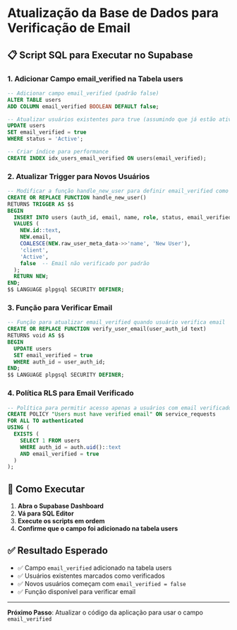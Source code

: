 # Atualização da Base de Dados para Verificação de Email

## 📋 **Script SQL para Executar no Supabase**

### **1. Adicionar Campo email_verified na Tabela users**

```sql
-- Adicionar campo email_verified (padrão false)
ALTER TABLE users
ADD COLUMN email_verified BOOLEAN DEFAULT false;

-- Atualizar usuários existentes para true (assumindo que já estão ativos)
UPDATE users
SET email_verified = true
WHERE status = 'Active';

-- Criar índice para performance
CREATE INDEX idx_users_email_verified ON users(email_verified);
```

### **2. Atualizar Trigger para Novos Usuários**

```sql
-- Modificar a função handle_new_user para definir email_verified como false
CREATE OR REPLACE FUNCTION handle_new_user()
RETURNS TRIGGER AS $$
BEGIN
  INSERT INTO users (auth_id, email, name, role, status, email_verified)
  VALUES (
    NEW.id::text,
    NEW.email,
    COALESCE(NEW.raw_user_meta_data->>'name', 'New User'),
    'client',
    'Active',
    false  -- Email não verificado por padrão
  );
  RETURN NEW;
END;
$$ LANGUAGE plpgsql SECURITY DEFINER;
```

### **3. Função para Verificar Email**

```sql
-- Função para atualizar email_verified quando usuário verifica email
CREATE OR REPLACE FUNCTION verify_user_email(user_auth_id text)
RETURNS void AS $$
BEGIN
  UPDATE users
  SET email_verified = true
  WHERE auth_id = user_auth_id;
END;
$$ LANGUAGE plpgsql SECURITY DEFINER;
```

### **4. Política RLS para Email Verificado**

```sql
-- Política para permitir acesso apenas a usuários com email verificado
CREATE POLICY "Users must have verified email" ON service_requests
FOR ALL TO authenticated
USING (
  EXISTS (
    SELECT 1 FROM users
    WHERE auth_id = auth.uid()::text
    AND email_verified = true
  )
);
```

## 🎯 **Como Executar**

1. **Abra o Supabase Dashboard**
2. **Vá para SQL Editor**
3. **Execute os scripts em ordem**
4. **Confirme que o campo foi adicionado na tabela users**

## ✅ **Resultado Esperado**

- ✅ Campo `email_verified` adicionado na tabela users
- ✅ Usuários existentes marcados como verificados
- ✅ Novos usuários começam com `email_verified = false`
- ✅ Função disponível para verificar email

---

**Próximo Passo**: Atualizar o código da aplicação para usar o campo `email_verified`
